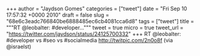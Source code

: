
+++
author = "Jaydson Gomes"
categories = ["tweet"]
date = "Fri Sep 10 17:57:32 +0000 2010"
draft = false
slug = "68e6c3eadc766840be6888485ec6cb4081cca6d8"
tags = ["tweet"]
title = """RT @leobalter: #developer..."""
tweet = true
micro = true
tweet_url = "https://twitter.com/jaydson/status/24125700332"
+++
RT @leobalter: #developer vs #seo vs #socialmedia http://twitpic.com/2n0o8f (via @israelst)
